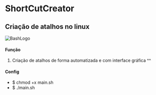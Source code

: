 
<h1>ShortCutCreator</h1>
<h2>Criação de atalhos no linux</h2>


<img src="https://bashlogo.com/img/symbol/jpg/monochrome_light.jpg" alt="BashLogo" title="BashLogo">


<h4> Função </h4>

1) Criação de atalhos de forma automatizada e com interface gráfica ^^

<h4> Config </h4>

<ul> 
  <li> $ chmod +x main.sh </li>
  <li> $ ./main.sh </li>
</ul>
